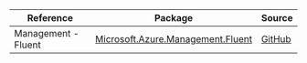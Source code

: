 | Reference | Package | Source |
|---|---|---|
|Management - Fluent|[Microsoft.Azure.Management.Fluent](https://www.nuget.org/packages/Microsoft.Azure.Management.Fluent)|[GitHub](https://github.com/Azure/azure-sdk-for-net)|
